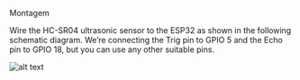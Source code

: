 
Montagem 

Wire the HC-SR04 ultrasonic sensor to the ESP32 as shown in the following schematic diagram. We’re connecting the Trig pin to GPIO 5 and the Echo pin to GPIO 18, but you can use any other suitable pins.

![alt text](https://i1.wp.com/randomnerdtutorials.com/wp-content/uploads/2021/06/ESP32-Board-HC-SR04-Ultrasonic-Sensor-Module-Arduino-OLED-Parts.jpg)
